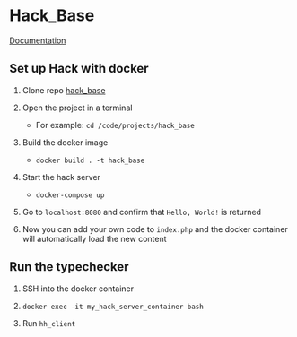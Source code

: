 # Hack_Base

[Documentation](https://docs.hhvm.com/hack/getting-started/getting-started)

## Set up Hack with docker

1. Clone repo [hack_base](https://github.com/bjorngrunde/hack_base/)
  
2. Open the project in a terminal
  
    - For example: `cd /code/projects/hack_base`
    
3. Build the docker image
  
    - `docker build . -t hack_base`
    
4. Start the hack server
  
    - `docker-compose up`
    
5. Go to `localhost:8080` and confirm that `Hello, World!` is returned
  
6. Now you can add your own code to `index.php` and the docker container will automatically load the new content
  

## Run the typechecker

1. SSH into the docker container
  
  1. `docker exec -it my_hack_server_container bash`
    
2. Run `hh_client`